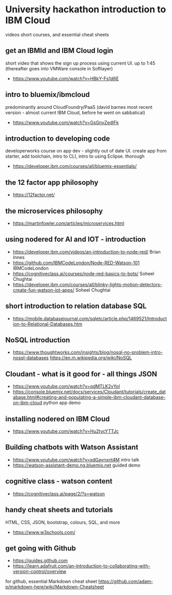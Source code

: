 # University hackathon introduction to IBM Cloud
videos short courses, and essential cheat sheets

## get an IBMId and IBM Cloud login
short video that shows the sign up process using current UI. up to 1:45 (thereafter goes into VMWare console in Softlayer)
+ https://www.youtube.com/watch?v=HBkY-Fs1d6E

## intro to bluemix/ibmcloud 
predominantly around CloudFoundry/PaaS (david barnes most recent version - almost current IBM Cloud, before he went on sabbatical)
+ https://www.youtube.com/watch?v=GsGnyZedlFk

## introduction to developing code
developerworks course on app dev - slightly out of date UI. create app from starter, add toolchain, intro to CLI, intro to using Eclipse.  thorough
+ https://developer.ibm.com/courses/all/bluemix-essentials/

## the 12 factor app philosophy
+ https://12factor.net/

## the microservices philosophy
+ https://martinfowler.com/articles/microservices.html

## using nodered for AI and IOT - introduction
+ https://developer.ibm.com/videos/an-introduction-to-node-red/ Brian Innes
+ https://github.com/IBMCodeLondon/Node-RED-Watson-101 IBMCodeLondon
+ https://cognitiveclass.ai/courses/node-red-basics-to-bots/ Soheel Chughtai
+ https://developer.ibm.com/courses/all/blinky-lights-motion-detectors-create-fun-watson-iot-apps/   Soheel Chughtai

## short introduction to relation database SQL
+ https://mobile.databasejournal.com/sqletc/article.php/1469521/Introduction-to-Relational-Databases.htm

## NoSQL introduction
+ https://www.thoughtworks.com/insights/blog/nosql-no-problem-intro-nosql-databases
https://en.m.wikipedia.org/wiki/NoSQL

## Cloudant - what is it good for - all things JSON
+ https://www.youtube.com/watch?v=qdMTLK2vYoI
+ https://console.bluemix.net/docs/services/Cloudant/tutorials/create_database.html#creating-and-populating-a-simple-ibm-cloudant-database-on-ibm-cloud  python app demo

## installing nodered on IBM Cloud
+ https://www.youtube.com/watch?v=Hu2tycYTTJc

## Building chatbots with Watson Assistant
+ https://www.youtube.com/watch?v=xdGaynxnt4M intro talk
+ https://watson-assistant-demo.ng.bluemix.net guided demo

## cognitive class - watson content
+ https://cognitiveclass.ai/page/2/?s=watson

## handy cheat sheets and tutorials
HTML, CSS, JSON, bootstrap, colours, SQL, and more
+ https://www.w3schools.com/ 

## get going with Github
+ https://guides.github.com
+ https://learn.adafruit.com/an-introduction-to-collaborating-with-version-control/overview

for github, essential Markdown cheat sheet
https://github.com/adam-p/markdown-here/wiki/Markdown-Cheatsheet

